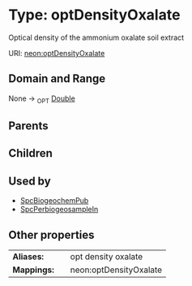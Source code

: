 
# Type: optDensityOxalate


Optical density of the ammonium oxalate soil extract

URI: [neon:optDensityOxalate](https://data.neonscience.org/optDensityOxalate)


## Domain and Range

None ->  <sub>OPT</sub> [Double](types/Double.md)

## Parents


## Children


## Used by

 * [SpcBiogeochemPub](SpcBiogeochemPub.md)
 * [SpcPerbiogeosampleIn](SpcPerbiogeosampleIn.md)

## Other properties

|  |  |  |
| --- | --- | --- |
| **Aliases:** | | opt density oxalate |
| **Mappings:** | | neon:optDensityOxalate |

